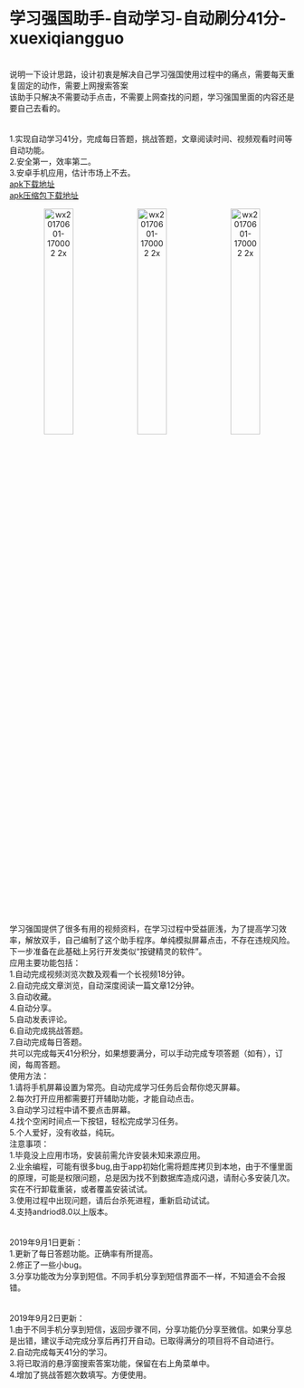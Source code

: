 # 学习强国助手-自动学习-自动刷分41分-xuexiqiangguo

<br>
说明一下设计思路，设计初衷是解决自己学习强国使用过程中的痛点，需要每天重复固定的动作，需要上网搜索答案<br>
该助手只解决不需要动手点击，不需要上网查找的问题，学习强国里面的内容还是要自己去看的。<br>
<br>
<br>
1.实现自动学习41分，完成每日答题，挑战答题，文章阅读时间、视频观看时间等自动功能。<br>
2.安全第一，效率第二。<br>
3.安卓手机应用，估计市场上不去。<br>
<a href="https://raw.githubusercontent.com/studyhelperhelper/studyhelper/master/studyhelper.apk">apk下载地址</a><br/>
<a href="https://raw.githubusercontent.com/studyhelperhelper/studyhelper/master/studyhelper.rar">apk压缩包下载地址</a><br/>


<p align="center">
<img width=32% alt="wx20170601-170002 2x" src="slt001.jpg"> <img width=32% alt="wx20170601-170002 2x" src="slt003.jpg">  <img width=32% alt="wx20170601-170002 2x" src="slt004.jpg">
</p>

学习强国提供了很多有用的视频资料，在学习过程中受益匪浅，为了提高学习效率，解放双手，自己编制了这个助手程序。单纯模拟屏幕点击，不存在违规风险。下一步准备在此基础上另行开发类似“按键精灵的软件”。<br>
应用主要功能包括：<br>
1.自动完成视频浏览次数及观看一个长视频18分钟。<br>
2.自动完成文章浏览，自动深度阅读一篇文章12分钟。<br>
3.自动收藏。<br>
4.自动分享。<br>
5.自动发表评论。<br>
6.自动完成挑战答题。<br>
7.自动完成每日答题。<br>
共可以完成每天41分积分，如果想要满分，可以手动完成专项答题（如有），订阅，每周答题。<br>
使用方法：<br>
1.请将手机屏幕设置为常亮。自动完成学习任务后会帮你熄灭屏幕。<br>
2.每次打开应用都需要打开辅助功能，才能自动点击。<br>
3.自动学习过程中请不要点击屏幕。<br>
4.找个空闲时间点一下按钮，轻松完成学习任务。<br>
5.个人爱好，没有收益，纯玩。<br>
注意事项：<br>
1.毕竟没上应用市场，安装前需允许安装未知来源应用。<br>
2.业余编程，可能有很多bug,由于app初始化需将题库拷贝到本地，由于不懂里面的原理，可能是权限问题，总是因为找不到数据库造成闪退，请耐心多安装几次。实在不行卸载重装，或者覆盖安装试试。<br>
3.使用过程中出现问题，请后台杀死进程，重新启动试试。<br>
4.支持andriod8.0以上版本。<br>
<br>
<br>
2019年9月1日更新：<br>
1.更新了每日答题功能。正确率有所提高。<br>
2.修正了一些小bug。<br>
3.分享功能改为分享到短信。不同手机分享到短信界面不一样，不知道会不会报错。<br>
<br><br>
2019年9月2日更新：<br>
1.由于不同手机分享到短信，返回步骤不同，分享功能仍分享至微信。如果分享总是出错，建议手动完成分享后再打开自动。已取得满分的项目将不自动进行。<br>
2.自动完成每天41分的学习。<br>
3.将已取消的悬浮窗搜索答案功能，保留在右上角菜单中。<br>
4.增加了挑战答题次数填写。方便使用。
<br><br><br>
